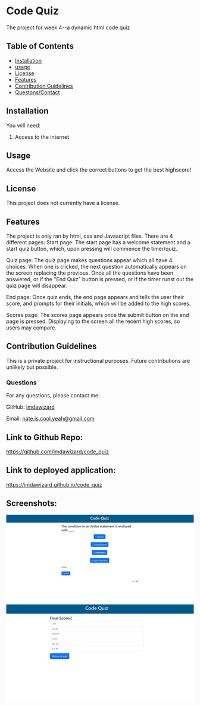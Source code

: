 # Code Quiz
The project for week 4--a dynamic html code quiz

## Table of Contents
 - [Installation](#installation)
 - [usage](#usage)
 - [License](#license)
 - [Features](#featues)
 - [Contribution Guidelines](#contributing)
 - [Questons/Contact](#questions)


## Installation
You will need:
1. Access to the internet

## Usage
Access the Website and click the correct buttons to get the best highscore!

## License
This project does not currently have a license.

## Features
The project is only ran by html, css and Javascript files. There are 4 different pages:
Start page:
The start page has a welcome statement and a start quiz button, which, upon pressing will commence the timer/quiz.

Quiz page:
The quiz page makes questions appear which all have 4 choices. When one is clicked, the next question automatically appears on the screen replacing the previous. Once all the questions have been answered, or if the "End Quiz" button is pressed, or if the timer runst out the quiz page will disappear.

End page:
Once quiz ends, the end page appears and tells the user their score, and prompts for their initials, which will be added to the high scores.

Scores page:
The scores page appears once the submit button on the end page is pressed. Displaying to the screen all the recent high scores, so users may compare.


## Contribution Guidelines
This is a private project for instructional purposes. Future contributions are unlikely but possible.

### Questions
For any questions, please contact me:

GitHub: [imdawizard](https://github.com/imdawizard)

Email: nate.is.cool.yeah@gmail.com

## Link to Github Repo:
https://github.com/imdawizard/code_quiz

## Link to deployed application:
https://imdawizard.github.io/code_quiz

## Screenshots:
![Alt text](image.png)
![Alt text](image-1.png)